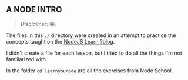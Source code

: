 ## A NODE INTRO

> _Disclaimer_: 😁.

The files in this `./` directory were created in an attempt to practice the concepts taught on the [NodeJS Learn ?blog](https://nodejs.dev/learn).

I didn't create a file for each lesson, but I tried to do all the things I'm not familiarized with.

In the folder `cd learnyounode` are all the exercises from Node School.
